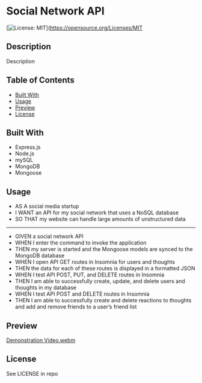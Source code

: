 # Social Network API
[![License: MIT](https://img.shields.io/badge/License-MIT-yellow.svg)](https://opensource.org/Licenses/MIT

## Description

Description

## Table of Contents

- [Built With](#built-with)
- [Usage](#usage)
- [Preview](#preview)
- [License](#license)

## Built With

- Express.js
- Node.js
- mySQL
- MongoDB
- Mongoose

## Usage

- AS A social media startup
- I WANT an API for my social network that uses a NoSQL database
- SO THAT my website can handle large amounts of unstructured data
---
- GIVEN a social network API
- WHEN I enter the command to invoke the application
- THEN my server is started and the Mongoose models are synced to the MongoDB database
- WHEN I open API GET routes in Insomnia for users and thoughts
- THEN the data for each of these routes is displayed in a formatted JSON
- WHEN I test API POST, PUT, and DELETE routes in Insomnia
- THEN I am able to successfully create, update, and delete users and thoughts in my database
- WHEN I test API POST and DELETE routes in Insomnia
- THEN I am able to successfully create and delete reactions to thoughts and add and remove friends to a user’s friend list

## Preview

[Demonstration Video.webm](https://user-images.githubusercontent.com/117130907/228642839-2f22a21d-d35e-4fa4-be72-a7acd46c560a.webm)

## License

See LICENSE in repo
